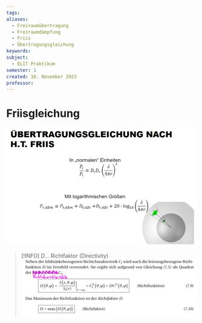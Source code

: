 ```yaml
---
tags: 
aliases:
  - Freiraumübertragung
  - Freiraumdämpfung
  - Friis
  - Übertragungsgleichung
keywords: 
subject:
  - ELIT Praktikum
semester: 1
created: 10. November 2023
professor:
---
```

 

# Friisgleichung

![](assets/Pasted%20image%2020231110131723.png)


> [!INFO] $D\dots$ Richtfaktor (Directivity)
> ![](assets/Pasted%20image%2020231110132259.png)
